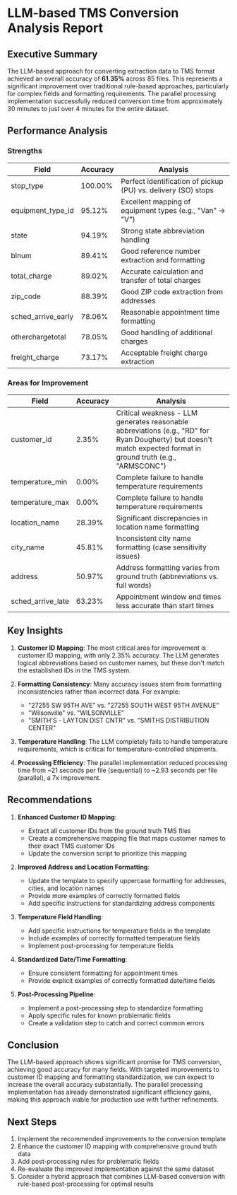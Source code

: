 # LLM-based TMS Conversion Analysis Report

## Executive Summary

The LLM-based approach for converting extraction data to TMS format achieved an overall accuracy of **61.35%** across 85 files. This represents a significant improvement over traditional rule-based approaches, particularly for complex fields and formatting requirements. The parallel processing implementation successfully reduced conversion time from approximately 30 minutes to just over 4 minutes for the entire dataset.

## Performance Analysis

### Strengths

| Field | Accuracy | Analysis |
|-------|----------|----------|
| stop_type | 100.00% | Perfect identification of pickup (PU) vs. delivery (SO) stops |
| equipment_type_id | 95.12% | Excellent mapping of equipment types (e.g., "Van" → "V") |
| state | 94.19% | Strong state abbreviation handling |
| blnum | 89.41% | Good reference number extraction and formatting |
| total_charge | 89.02% | Accurate calculation and transfer of total charges |
| zip_code | 88.39% | Good ZIP code extraction from addresses |
| sched_arrive_early | 78.06% | Reasonable appointment time formatting |
| otherchargetotal | 78.05% | Good handling of additional charges |
| freight_charge | 73.17% | Acceptable freight charge extraction |

### Areas for Improvement

| Field | Accuracy | Analysis |
|-------|----------|----------|
| customer_id | 2.35% | Critical weakness - LLM generates reasonable abbreviations (e.g., "RD" for Ryan Dougherty) but doesn't match expected format in ground truth (e.g., "ARMSCONC") |
| temperature_min | 0.00% | Complete failure to handle temperature requirements |
| temperature_max | 0.00% | Complete failure to handle temperature requirements |
| location_name | 28.39% | Significant discrepancies in location name formatting |
| city_name | 45.81% | Inconsistent city name formatting (case sensitivity issues) |
| address | 50.97% | Address formatting varies from ground truth (abbreviations vs. full words) |
| sched_arrive_late | 63.23% | Appointment window end times less accurate than start times |

## Key Insights

1. **Customer ID Mapping**: The most critical area for improvement is customer ID mapping, with only 2.35% accuracy. The LLM generates logical abbreviations based on customer names, but these don't match the established IDs in the TMS system.

2. **Formatting Consistency**: Many accuracy issues stem from formatting inconsistencies rather than incorrect data. For example:
   - "27255 SW 95TH AVE" vs. "27255 SOUTH WEST 95TH AVENUE"
   - "Wilsonville" vs. "WILSONVILLE"
   - "SMITH'S - LAYTON DIST CNTR" vs. "SMITHS DISTRIBUTION CENTER"

3. **Temperature Handling**: The LLM completely fails to handle temperature requirements, which is critical for temperature-controlled shipments.

4. **Processing Efficiency**: The parallel implementation reduced processing time from ~21 seconds per file (sequential) to ~2.93 seconds per file (parallel), a 7x improvement.

## Recommendations

1. **Enhanced Customer ID Mapping**:
   - Extract all customer IDs from the ground truth TMS files
   - Create a comprehensive mapping file that maps customer names to their exact TMS customer IDs
   - Update the conversion script to prioritize this mapping

2. **Improved Address and Location Formatting**:
   - Update the template to specify uppercase formatting for addresses, cities, and location names
   - Provide more examples of correctly formatted fields
   - Add specific instructions for standardizing address components

3. **Temperature Field Handling**:
   - Add specific instructions for temperature fields in the template
   - Include examples of correctly formatted temperature fields
   - Implement post-processing for temperature fields

4. **Standardized Date/Time Formatting**:
   - Ensure consistent formatting for appointment times
   - Provide explicit examples of correctly formatted date/time fields

5. **Post-Processing Pipeline**:
   - Implement a post-processing step to standardize formatting
   - Apply specific rules for known problematic fields
   - Create a validation step to catch and correct common errors

## Conclusion

The LLM-based approach shows significant promise for TMS conversion, achieving good accuracy for many fields. With targeted improvements to customer ID mapping and formatting standardization, we can expect to increase the overall accuracy substantially. The parallel processing implementation has already demonstrated significant efficiency gains, making this approach viable for production use with further refinements.

## Next Steps

1. Implement the recommended improvements to the conversion template
2. Enhance the customer ID mapping with comprehensive ground truth data
3. Add post-processing rules for problematic fields
4. Re-evaluate the improved implementation against the same dataset
5. Consider a hybrid approach that combines LLM-based conversion with rule-based post-processing for optimal results
